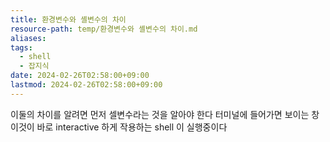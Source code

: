 ```yaml
---
title: 환경변수와 셸변수의 차이
resource-path: temp/환경변수와 셸변수의 차이.md
aliases:
tags:
  - shell
  - 잡지식
date: 2024-02-26T02:58:00+09:00
lastmod: 2024-02-26T02:58:00+09:00
---
```

이둘의 차이를 알려면 먼저 셀변수라는 것을 알아야 한다
터미널에 들어가면 보이는 창 이것이 바로 interactive 하게 작용하는 shell 이 실행중이다